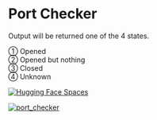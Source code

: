 # Port Checker
Output will be returned one of the 4 states.

① Opened  
② Opened but nothing  
③ Closed  
④ Unknown  

 [![Hugging Face Spaces](https://img.shields.io/badge/%F0%9F%A4%97%20Hugging%20Face-Spaces-blue)](https://huggingface.co/spaces/gibiee/port-checker)

[![port_checker](https://github.com/gibiee/port-checker/assets/37574274/4c8fd6c3-a210-4050-a35f-4a6c0304bf4f)](https://huggingface.co/spaces/gibiee/port-checker)
